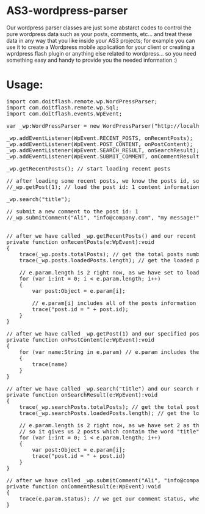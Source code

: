 AS3-wordpress-parser
================

Our wordpress parser classes are just some abstarct codes to control the pure wordpress data such as your posts, comments, etc... and treat these data in any way that 
you like inside your AS3 projects; for example you can use it to create a Wordpress mobile application for your client or creating a wprdpress flash plugin or anything 
else related to wordpress... so you need something easy and handy to provide you the needed information :) 

<h1>Usage:</h1>

<pre>
import com.doitflash.remote.wp.WordPressParser;
import com.doitflash.remote.wp.Sql;
import com.doitflash.events.WpEvent;

var _wp:WordPressParser = new WordPressParser("http://localhost/wordpress/", 2); // arguments: address of my WP blog, load 2 posts on each request

_wp.addEventListener(WpEvent.RECENT_POSTS, onRecentPosts);
_wp.addEventListener(WpEvent.POST_CONTENT, onPostContent);
_wp.addEventListener(WpEvent.SEARCH_RESULT, onSearchResult);
_wp.addEventListener(WpEvent.SUBMIT_COMMENT, onCommentResult);

_wp.getRecentPosts(); // start loading recent posts

// after loading some recent posts, we know the posts id, so we can call one of them to get its information
//_wp.getPost(1); // load the post id: 1 content information

_wp.search("title");

// submit a new comment to the post id: 1
//_wp.submitComment("Ali", "info@company.com", "my message!", 1);


// after we have called _wp.getRecentPosts() and our recent posts are loaded, this function will be triggered
private function onRecentPosts(e:WpEvent):void
{
	trace(_wp.posts.totalPosts); // get the total posts number
	trace(_wp.posts.loadedPosts.length); // get the loaded posts number
	
	// e.param.length is 2 right now, as we have set to load 2 recent posts each time we call _wp.getRecentPosts(), when we were initializing our class
	for (var i:int = 0; i &lt; e.param.length; i++) 
	{
		var post:Object = e.param[i];
		
		// e.param[i] includes all of the posts information such as id, type, slug, url and etc...
		trace("post.id = " + post.id);
	}
}

// after we have called _wp.getPost(1) and our specified post content is loaded, this function will be triggered
private function onPostContent(e:WpEvent):void
{
	for (var name:String in e.param) // e.param includes the specified post content information
	{
		trace(name)
	}
}

// after we have called _wp.search("title") and our search result is ready, this function will be triggered
private function onSearchResult(e:WpEvent):void
{
	trace(_wp.searchPosts.totalPosts); // get the total posts number which contain the word "title" 
	trace(_wp.searchPosts.loadedPosts.length); // get the loaded posts number which contain the word "title"
	
	// e.param.length is 2 right now, as we have set 2 as the value of the second argument of our class when we were initializing it
	// so it gives us 2 posts which contain the word "title"; so if we like to see more results, we call _wp.search(null), to search the last word we have searched once again and give us the rest of the results
	for (var i:int = 0; i &lt; e.param.length; i++) 
	{
		var post:Object = e.param[i];
		trace("post.id = " + post.id)
	}
}

// after we have called _wp.submitComment("Ali", "info@company.com", "my message!", 1), this function will be triggered
private function onCommentResult(e:WpEvent):void
{
	trace(e.param.status); // we get our comment status, whether it is waiting for moderation or couldn't be sent or is ok!
}
</pre>